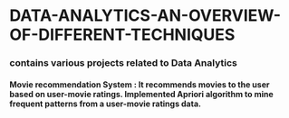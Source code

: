 # DATA-ANALYTICS-AN-OVERVIEW-OF-DIFFERENT-TECHNIQUES

### contains various projects related to Data Analytics

#### Movie recommendation System : It recommends movies to the user based on user-movie ratings. Implemented Apriori algorithm to mine frequent patterns from a user-movie ratings data.
